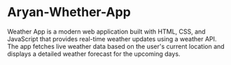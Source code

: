 # Aryan-Whether-App
Weather App is a modern web application built with HTML, CSS, and JavaScript that provides real-time weather updates using a weather API. The app fetches live weather data based on the user's current location and displays a detailed weather forecast for the upcoming days.
